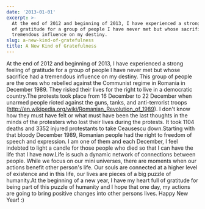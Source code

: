 ```yaml
---
date: '2013-01-01'
excerpt: >-
  At the end of 2012 and beginning of 2013, I have experienced a strong feeling
  of gratitude for a group of people I have never met but whose sacrifice had a
  tremendous influence on my destiny.
slug: a-new-kind-of-gratefulness
title: A New Kind of Gratefulness
---
```


At the end of 2012 and beginning of 2013, I have experienced a strong feeling of gratitude for a group of people I have never met but whose sacrifice had a tremendous influence on my destiny. This group of people are the ones who rebelled against the Communist regime in Romania in December 1989. They risked their lives for the right to live in a democratic country.The protests took place from 16 December to 22 December when unarmed people rioted against the guns, tanks, and anti-terrorist troops (<http://en.wikipedia.org/wiki/Romanian_Revolution_of_1989>). I don't know how they must have felt or what must have been the last thoughts in the minds of the protesters who lost their lives during the protests. It took 1104 deaths and 3352 injured protestants to take Ceausescu down.Starting with that bloody December 1989, Romanian people had the right to freedom of speech and expression. I am one of them and each December, I feel indebted to light a candle for those people who died so that I can have the life that I have now.Life is such a dynamic network of connections between people. While we focus on our mini universes, there are moments when our actions benefit other person's life. Our souls are connected at a higher level of existence and in this life, our lives are pieces of a big puzzle of humanity.At the beginning of a new year, I have my heart full of gratitude for being part of this puzzle of humanity and I hope that one day, my actions are going to bring positive changes into other persons lives. Happy New Year! :)
